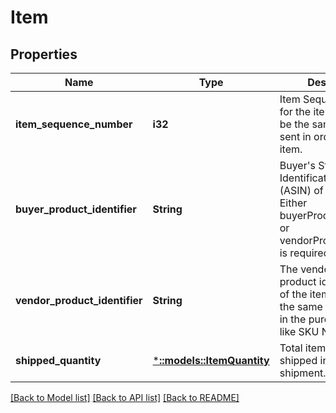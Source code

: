 # Item

## Properties
Name | Type | Description | Notes
------------ | ------------- | ------------- | -------------
**item_sequence_number** | **i32** | Item Sequence Number for the item. This must be the same value as sent in order for a given item. | [default to null]
**buyer_product_identifier** | **String** | Buyer&#39;s Standard Identification Number (ASIN) of an item. Either buyerProductIdentifier or vendorProductIdentifier is required. | [optional] [default to null]
**vendor_product_identifier** | **String** | The vendor selected product identification of the item. Should be the same as was sent in the purchase order, like SKU Number. | [optional] [default to null]
**shipped_quantity** | [***::models::ItemQuantity**](ItemQuantity.md) | Total item quantity shipped in this shipment. | [default to null]

[[Back to Model list]](../README.md#documentation-for-models) [[Back to API list]](../README.md#documentation-for-api-endpoints) [[Back to README]](../README.md)


